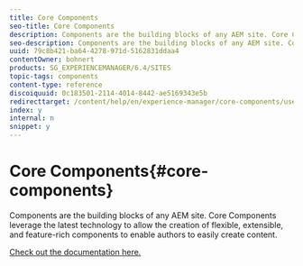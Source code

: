 ```yaml
---
title: Core Components
seo-title: Core Components
description: Components are the building blocks of any AEM site. Core Components leverage the latest technology to allow the creation of flexible, extensible, and feature-rich components to enable authors to easily create content.
seo-description: Components are the building blocks of any AEM site. Core Components leverage the latest technology to allow the creation of flexible, extensible, and feature-rich components to enable authors to easily create content.
uuid: 79c8b421-ba64-4278-971d-5162831ddaa4
contentOwner: bohnert
products: SG_EXPERIENCEMANAGER/6.4/SITES
topic-tags: components
content-type: reference
discoiquuid: 0c183501-2114-4014-8442-ae5169343e5b
redirecttarget: /content/help/en/experience-manager/core-components/user-guide
index: y
internal: n
snippet: y
---
```


# Core Components{#core-components}

Components are the building blocks of any AEM site. Core Components leverage the latest technology to allow the creation of flexible, extensible, and feature-rich components to enable authors to easily create content.

[Check out the documentation here.](/content/help/en/experience-manager/core-components/user-guide)
